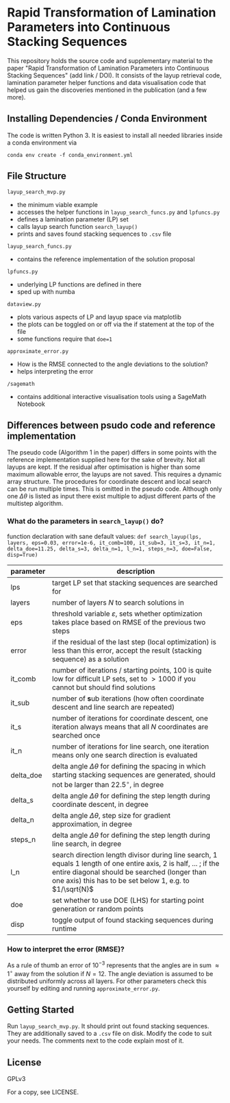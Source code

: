 # Rapid Transformation of Lamination Parameters into Continuous Stacking Sequences

This repository holds the source code and supplementary material to the paper "Rapid Transformation of Lamination Parameters into Continuous Stacking Sequences" (add link / DOI). It consists of the layup retrieval code, lamination parameter helper functions and data visualisation code that helped us gain the discoveries mentioned in the publication (and a few more).

## Installing Dependencies / Conda Environment

The code is written Python 3. It is easiest to install all needed libraries inside a conda environment via

`
conda env create -f conda_environment.yml
`

## File Structure

`layup_search_mvp.py`

- the minimum viable example
- accesses the helper functions in `layup_search_funcs.py` and `lpfuncs.py`
- defines a lamination parameter (LP) set
- calls layup search function `search_layup()`
- prints and saves found stacking sequences to `.csv` file

`layup_search_funcs.py`

- contains the reference implementation of the solution proposal

`lpfuncs.py`

- underlying LP functions are defined in there
- sped up with numba

`dataview.py`

- plots various aspects of LP and layup space via matplotlib
- the plots can be toggled on or off via the if statement at the top of the file
- some functions require that `doe=1`

`approximate_error.py`

- How is the RMSE connected to the angle deviations to the solution?
- helps interpreting the error

`/sagemath`

- contains additional interactive visualisation tools using a SageMath Notebook

## Differences between psudo code and reference implementation

The pseudo code (Algorithm 1 in the paper) differs in some points with the reference implementation supplied here for the sake of brevity. Not all layups are kept. If the residual after optimisation is higher than some maximum allowable error, the layups are not saved. This requires a dynamic array structure.
The procedures for coordinate descent and local search can be run multiple times. This is omitted in the pseudo code. Although only one $`\Delta\theta`$ is listed as input there exist multiple to adjust different parts of the multistep algorithm. 

### What do the parameters in `search_layup()` do?

function declaration with sane default values:
`def search_layup(lps, layers, eps=0.03, error=1e-6, it_comb=100, it_sub=3, it_s=3, it_n=1, delta_doe=11.25, delta_s=3, delta_n=1, l_n=1, steps_n=3, doe=False, disp=True)`


| parameter | description |
| ------ | ------ |
| lps | target LP set that stacking sequences are searched for |
| layers | number of layers $`N`$ to search solutions in |
| eps | threshold variable $`\varepsilon`$, sets whether optimization takes place based on RMSE of the previous two steps |
| error | if the residual of the last step (local optimization) is less than this error, accept the result (stacking sequence) as a solution |
| it_comb | number of iterations / starting points, $`100`$ is quite low for difficult LP sets, set to $`>1000`$ if you cannot but should find solutions|
| it_sub | number of **s**ub iterations (how often coordinate descent and line search are repeated) |
| it_s | number of iterations for coordinate descent, one iteration always means that all $`N`$ coordinates are searched once |
| it_n | number of iterations for line search, one iteration means only one search direction is evaluated |
| delta_doe | delta angle $`\Delta\theta`$ for defining the spacing in which starting stacking sequences are generated, should not be larger than $`22.5^{\circ}`$, in degree | 
| delta_s | delta angle $`\Delta\theta`$ for defining the step length during coordinate descent, in degree |
| delta_n | delta angle $`\Delta\theta`$, step size for gradient approximation, in degree |
| steps_n | delta angle $`\Delta\theta`$ for defining the step length during line search, in degree |
| l_n | search direction length divisor during line search, 1 equals 1 length of one entire axis, 2 is half, ... ; if the entire diagonal should be searched (longer than one axis) this has to be set below $`1`$, e.g. to $`1/\sqrt{N}`$ |
| doe | set whether to use DOE (LHS) for starting point generation or random points |
| disp | toggle output of found stacking sequences during runtime |

### How to interpret the error (RMSE)?

As a rule of thumb an error of $`10^{-3}`$ represents that the angles are in sum $`\approx 1^{\circ}`$ away from the solution if $`N=12`$. The angle deviation is assumed to be distributed uniformly across all layers. For other parameters check this yourself by editing and running `approximate_error.py`.

## Getting Started

Run `layup_search_mvp.py`. It should print out found stacking sequences. They are additionally saved to a `.csv` file on disk. Modify the code to suit your needs. The comments next to the code explain most of it.


## License

GPLv3

For a copy, see LICENSE.
